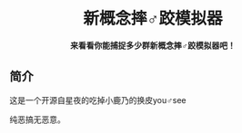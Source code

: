 <div align="center">

# 新概念摔♂跤模拟器
**来看看你能捕捉多少群新概念摔♂跤模拟器吧！**
</div>

## 简介
这是一个开源自星夜的吃掉小鹿乃的换皮you♂see

纯恶搞无恶意。
